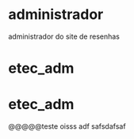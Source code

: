 # administrador
 administrador do site de resenhas
# etec_adm
# etec_adm
@@@@@teste
oisss
adf safsdafsaf